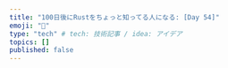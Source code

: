 ```yaml
---
title: "100日後にRustをちょっと知ってる人になる: [Day 54]"
emoji: "🦀"
type: "tech" # tech: 技術記事 / idea: アイデア
topics: []
published: false
---
```

